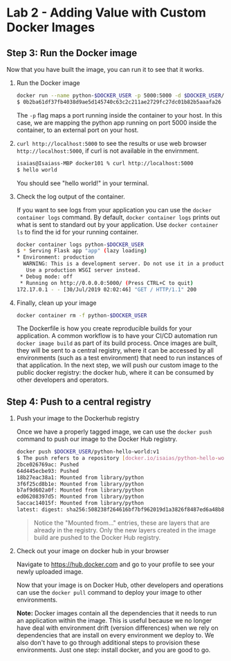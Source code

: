 # Lab 2 - Adding Value with Custom Docker Images

## Step 3: Run the Docker image

Now that you have built the image, you can run it to see that it works.

1. Run the Docker image

    ```sh
    docker run --name python-$DOCKER_USER -p 5000:5000 -d $DOCKER_USER/python-hello-world:v1
    $ 0b2ba61df37fb4038d9ae5d145740c63c2c211ae2729fc27dc01b82b5aaafa26
    ```

    The `-p` flag maps a port running inside the container to your host. In this case, we are mapping the python app running on port 5000 inside the container, to an external port on your host.

1. `curl http://localhost:5000` to see the results or use web browser `http://localhost:5000`, if curl is not available in the envirnment.

    ```zsh
    isaias@Isaiass-MBP docker101 % curl http://localhost:5000
    $ hello world
    ```

    You should see "hello world!" in your terminal.

1. Check the log output of the container.

    If you want to see logs from your application you can use the `docker container logs` command. By default, `docker container logs` prints out what is sent to standard out by your application. Use `docker container ls` to find the id for your running container.

    ```sh
    docker container logs python-$DOCKER_USER 
    $ * Serving Flask app "app" (lazy loading)
    * Environment: production
      WARNING: This is a development server. Do not use it in a production deployment.
       Use a production WSGI server instead.
     * Debug mode: off
     * Running on http://0.0.0.0:5000/ (Press CTRL+C to quit)
    172.17.0.1 - - [30/Jul/2019 02:02:46] "GET / HTTP/1.1" 200 
    ```

1. Finally, clean up your image

    ```sh
    docker container rm -f python-$DOCKER_USER
    ```

    The Dockerfile is how you create reproducible builds for your application. A common workflow is to have your CI/CD automation run `docker image build` as part of its build process. Once images are built, they will be sent to a central registry, where it can be accessed by all environments (such as a test environment) that need to run instances of that application. In the next step, we will push our custom image to the public docker registry: the docker hub, where it can be consumed by other developers and operators.

## Step 4: Push to a central registry

1. Push your image to the Dockerhub registry

    Once we have a properly tagged image, we can use the `docker push` command to push our image to the Docker Hub registry.

    ```sh
    docker push $DOCKER_USER/python-hello-world:v1
    $ The push refers to a repository [docker.io/isaias/python-hello-world]
    2bce026769ac: Pushed 
    64d445ecbe93: Pushed 
    18b27eac38a1: Mounted from library/python 
    3f6f25cd8b1e: Mounted from library/python 
    b7af9d602a0f: Mounted from library/python 
    ed06208397d5: Mounted from library/python 
    5accac14015f: Mounted from library/python 
    latest: digest: sha256:508238f264616bf7bf962019d1a3826f8487ed6a48b80bf41fd3996c7175fd0f size: 1786
    ```

    > Notice the "Mounted from..." entries, these are layers that are already in the registry. Only the new layers created in the image build are pushed to the Docker Hub registry.

1. Check out your image on docker hub in your browser

    Navigate to https://hub.docker.com and go to your profile to see your newly uploaded image.

    Now that your image is on Docker Hub, other developers and operations can use the `docker pull` command to deploy your image to other environments.  

    **Note:** Docker images contain all the dependencies that it needs to run an application within the image. This is useful because we no longer have deal with environment drift (version differences) when we rely on dependencies that are install on every environment we deploy to. We also don't have to go through additional steps to provision these environments. Just one step: install docker, and you are good to go.

